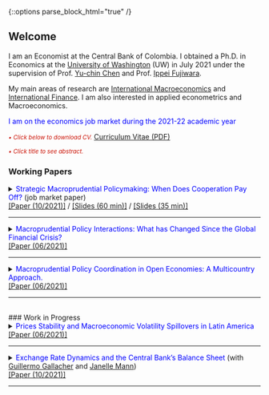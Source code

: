 {::options parse_block_html="true" /}

<html>
  <head>
   <meta name="google-site-verification" content="bbMdVhAUdt3ur64_7JqN5QeZCeKRwA2fWAXAeMBOyHI" />
  </head>
</html>  


## Welcome
I am an Economist at the Central Bank of Colombia. I obtained a Ph.D. in Economics at the [University of Washington](https://econ.washington.edu) (UW) in July 2021 under the supervision of Prof. [Yu-chin Chen](http://faculty.washington.edu/yuchin/wordpress/) and Prof. [Ippei Fujiwara](https://sites.google.com/site/ippeifujiwara/).

My main areas of research are <u>International Macroeconomics</u> and <u>International Finance</u>. I am also interested in applied econometrics and Macroeconomics. 

<!-- In my current research projects I study how to implement macroprudential policies in emerging economies. -->

<span style="color:blue">I am on the economics job market during the 2021-22 academic year</span> 

<font color="scarlet"><i><small>&bull; Click below to download CV.</small></i></font> 
<a href="https://cagranados.github.io/Granados_CV.pdf" target="_blank">Curriculum Vitae (PDF)</a>


<font color="scarlet"><i><small>&bull; Click title to see abstract.</small></i></font> 
### Working Papers

<!--
Strategic Macroprudential Policymaking: When Does Cooperation Pay Off? \[[pdf](/files/papers/MaPDynamic.pdf)\] \[[slides](/files/papers/MaPdynSlides_BbagUW11272020.pdf)\]  **(Job Market Paper)**
<p>
<details><summary><span style="color:blue; font-size:0.85em"> View/Hide Abstract </span></summary>
  <div class="panel" style="background-color: #F1F1F1; color: #666; padding: 10px;"><p>
  I study whether emerging economies can navigate the global financial cycle more successfully by resorting to internationally coordinated macroprudential policies. For this, I set an open economy model with banking frictions in a center-periphery environment with multiple emerging economies. Then, I evaluate the performance of several policy arrangements that differ by the degree and type of cooperation. I find that cooperation can generate welfare gains but is not always beneficial relative to nationally-oriented policies. Instead, only regimes where the financial center acts cooperatively generate welfare gains. When present, two mechanisms generate the gains: a cancellation effect of national incentives to manipulate the global interest rate and a motive for steering capital flows to emerging economies. The first mechanism eliminates unnecessary policy fluctuations and the second helps prevent capital retrenchments in the center. These effects can be quantitatively relevant as good cooperation regimes can reduce the welfare losses induced by a financial friction between 60% and 80%. <br></p></div>
</details>
</p>

Macroprudential Policy Coordination in Open Economies: A Multicountry Approach. \[[pdf](/files/papers/MaPCoordFinite.pdf)\] \[[slides](/files/papers/MaPToySlides_WUSTL.pdf)\]

Macroprudential Policy Interactions: What has Changed Since the Global Financial Crisis? \[[pdf](/files/papers/MaPInteractions.pdf)\] \[[slides](/files/papers/MaPInteractions_BbagApr2021.pdf)\]

-->

 <details>
  <summary markdown="span"><font color="blue">Strategic Macroprudential Policymaking: When Does Cooperation Pay Off?</font> (job market paper) </summary>
  
    
  | **Abstract**          |
  |:---------------------------|
  | <font color="black">I study whether emerging economies can navigate the global financial cycle more successfully by resorting to internationally coordinated macroprudential policies. For this, I set an open economy model with banking frictions in a center-periphery environment with multiple emerging economies. Then, I evaluate the performance of several policy arrangements that differ by the degree and type of cooperation. I find that cooperation can generate welfare gains but is not always beneficial relative to nationally-oriented policies. Instead, only regimes where the financial center acts cooperatively generate welfare gains. When present, two mechanisms generate the gains: a cancellation effect of national incentives to manipulate the global interest rate and a motive for steering capital flows to emerging economies. The first mechanism eliminates unnecessary policy fluctuations and the second helps prevent capital retrenchments in the center. These effects can be quantitatively relevant as good cooperation regimes can reduce the welfare losses induced by a financial friction between 60% and 80%.</font> |
  
 </details>
 <a href="https://cagranados.github.io/files/papers/DynCoop.pdf" target="_blank"><u>[Paper (10/2021)]</u></a> /
 <a href="https://cagranados.github.io/files/papers/MaPdynSlides_BbagUW11272020.pdf" target="_blank"><u>[Slides (60 min)]</u></a> / 
 <a href="https://cagranados.github.io/files/papers/MaPdynSlides_USurrey.pdf" target="_blank"><u>[Slides (35 min)]</u></a> 
 

 ----
 
 <details>
  <summary markdown="span"><font color="blue">Macroprudential Policy Interactions: What has Changed Since the Global Financial Crisis?</font></summary>
    
  | **Abstract**          |
  |:---------------------------|
  | <font color="black">We study the empirical international policy interactions between macroprudential regulators with the objective of determining whether these adjust their policies with cross-border strategic considerations in mind. For that, we analyze the policy-to-policy interactions for a panel of 65 economies using a local projection approach. Our findings suggest that domestic regulators do react in response to foreign policy changes positively and on average will tighten their domestic tools in response to stricter foreign financial regulations (tightenings). We apply additional specifications to disentangle the average policy effect and obtain that: (i) regulators react mainly to policy changes in advanced economies, (ii) the reaction to foreign policy changes is stronger in advanced economies, (iii) reactions to emerging regulations are less important, but can exist at the regional level (emerging-to-emerging). Additionally, results by type of foreign policy instruments suggest that, other than the typical positive response in our baseline, there can also be occasional loosening adjustments in emerging economies after foreign policy tightenings of some prudential instruments. Our results point to the existence of important policy interactions that can create the scope for coordinated policy frameworks aimed to mitigate inefficiencies in the level of macroprudential interventionism.</font> |
  
 </details>
 <a href="https://cagranados.github.io/files/papers/MaPInteractions.pdf"><u>[Paper (06/2021)]</u></a>
 
 ----
 
 <details>
  <summary markdown="span"><font color="blue">Macroprudential Policy Coordination in Open Economies: A Multicountry Approach.</font></summary>
    
  | **Abstract**          |
  |:---------------------------|
  | <font color="black">Motivated by the presence of financial spillovers from advanced economies on emerging markets, and the apparent difficulties of the latter to shield their economies from external shocks, I set up a three-country center-periphery model (with two emerging economies and one advanced economy) with banks and financial agency frictions à la Gertler and Karadi (2011). The key defining feature of an emerging economy will be the limited capacity of financial intermediation that leads to a financial dependency relation with the center. Each country will have access to a macroprudential instrument that affects directly its source of inefficiencies and allows to smooth the credit spread distortions. However, such regulation can be costly and interdependent, opening a potential scope for coordination or strategic interactions. The addition of a second emerging country is relevant to enhance the interaction leverage of the peripheric block, as well as to allow for strategic interactions between emerging countries at the regional level. Within this framework, I aim to evaluate the optimal macroprudential instrument and welfare features of a variety of policy arrangements that differ by their degree of cooperation. In particular, I look for gains of coordination, but also for their distribution across economies. Finally, the framework allows to carry experiments with some of the peripheric features and explore whether global or regional incentives for coordination change meaningfully with the addition of new economies to a peripheric economic block.</font> |
  
 </details>
 <a href="https://cagranados.github.io/files/papers/MaPCoordFinite.pdf" target="_blank"><u>[Paper (06/2021)]</u></a> 
 
 ----
 
<br> 
### Work in Progress

 <details>
  <summary markdown="span"><font color="blue">Prices Stability and Macroeconomic Volatility Spillovers in Latin America</font></summary>
    
  | **Abstract**          |
  |:---------------------------|
  | <font color="black">In order to determine the presence of volatility spillovers among macroeconomic variables a Vector Autorregresive (VAR) model with multivariate GARCH effects is carried out for five countries in Latin America. The variables considered are real activity, price level, interest rate, and exchange rate. The results indicate that there are few within country volatility spillovers. Those that are significant are usually sizable and point to the relevance of international shocks in spreading volatility to other countries rather than local effects. Finally, we obtain that the volatility of inflation is not generally affected by the uncertainty shocks in the exchange rate, this result is noticeable as the price instability effects of the exchange rate fluctuations is usually the justification behind exchange rate intervention programs in these economies.</font> |
  
 </details>
 <a href="https://cagranados.github.io/files/papers/VolSpilloversLatam.pdf"><u>[Paper (06/2021)]</u></a>
 
 ----
 
  <details>
  <summary markdown="span"><font color="blue">Exchange Rate Dynamics and the Central Bank’s Balance Sheet </font>
    (with <a href="https://guillgall.github.io/" target="_blank">Guillermo Gallacher</a> and <a href="https://www.janellemann.com/" target="_blank">Janelle Mann</a>)
  </summary>
    
  | **Abstract**          |
  |:---------------------------|
  | <font color="black">In theory, nominal exchange rates are a function of the relative difference in supply and demand of money. In practice, some central banks issue debt. In this study we ask: are nominal exchange rate variations linked to these remunerated central bank liabilities? We use two measures of implied exchange rates using central bank balance sheet data: one measure is a traditional measure that includes the monetary base, while the other also includes remunerated liabilities. We provide a simple theoretical framework to put these measures in context and to shed light on the relationship between exchange rates and the balance sheet of the central bank. We then move on to the formal empirical analysis. Nonlinear cointegration techniques are used to compare these two measures with the actual exchange rate for a set of Latin American countries using monthly data for the 2004:1-2019:12 period. The nonlinear cointegration technique allows both the number and location of thresholds to be endogenously determined based on the percentage difference between the exchange rate and the implied exchange rate. The nonlinear cointegration technique will allow us to determine whether central bank debt matters for understanding exchange rate dynamics and to determine whether passthrough is symmetric.</font> |
  
 </details>
 <a href="https://cagranados.github.io/files/papers/conversion_er.pdf"><u>[Paper (10/2021)]</u></a>
 
 ----

